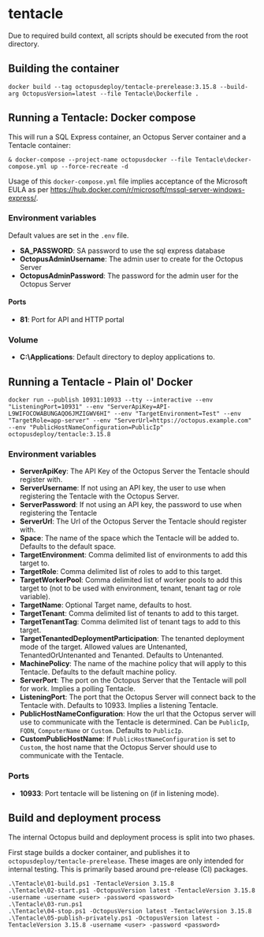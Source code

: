 # tentacle

Due to required build context, all scripts should be executed from the root directory.

## Building the container

```plaintext
docker build --tag octopusdeploy/tentacle-prerelease:3.15.8 --build-arg OctopusVersion=latest --file Tentacle\Dockerfile .
```

## Running a Tentacle: Docker compose

This will run a SQL Express container, an Octopus Server container and a Tentacle container:

```plaintext
& docker-compose --project-name octopusdocker --file Tentacle\docker-compose.yml up --force-recreate -d
```

Usage of this `docker-compose.yml` file implies acceptance of the Microsoft EULA as per https://hub.docker.com/r/microsoft/mssql-server-windows-express/.

### Environment variables

Default values are set in the `.env` file.

- **SA_PASSWORD**: SA password to use the sql express database
- **OctopusAdminUsername**: The admin user to create for the Octopus Server
- **OctopusAdminPassword**: The password for the admin user for the Octopus Server

#### Ports

- **81**: Port for API and HTTP portal

### Volume

- **C:\Applications**: Default directory to deploy applications to.

## Running a Tentacle - Plain ol' Docker

```plaintext
docker run --publish 10931:10933 --tty --interactive --env "ListeningPort=10931" --env "ServerApiKey=API-L9WIFOCOWABUNGAQO6JMZIGWV6HI" --env "TargetEnvironment=Test" --env "TargetRole=app-server" --env "ServerUrl=https://octopus.example.com"  --env "PublicHostNameConfiguration=PublicIp" octopusdeploy/tentacle:3.15.8
```

### Environment variables

- **ServerApiKey**: The API Key of the Octopus Server the Tentacle should register with.
- **ServerUsername**: If not using an API key, the user to use when registering the Tentacle with the Octopus Server.
- **ServerPassword**: If not using an API key, the password to use when registering the Tentacle
- **ServerUrl**: The Url of the Octopus Server the Tentacle should register with.
- **Space**: The name of the space which the Tentacle will be added to. Defaults to the default space.
- **TargetEnvironment**: Comma delimited list of environments to add this target to.
- **TargetRole**: Comma delimited list of roles to add to this target.
- **TargetWorkerPool**: Comma delimited list of worker pools to add this target to (not to be used with environment, tenant, tenant tag or role variable).
- **TargetName**: Optional Target name, defaults to host.
- **TargetTenant**: Comma delimited list of tenants to add to this target.
- **TargetTenantTag**: Comma delimited list of tenant tags to add to this target.
- **TargetTenantedDeploymentParticipation**: The tenanted deployment mode of the target. Allowed values are Untenanted, TenantedOrUntenanted and Tenanted. Defaults to Untenanted.
- **MachinePolicy**: The name of the machine policy that will apply to this Tentacle. Defaults to the default machine policy.
- **ServerPort**: The port on the Octopus Server that the Tentacle will poll for work. Implies a polling Tentacle.
- **ListeningPort**: The port that the Octopus Server will connect back to the Tentacle with. Defaults to 10933. Implies a listening Tentacle.
- **PublicHostNameConfiguration**: How the url that the Octopus server will use to communicate with the Tentacle is determined. Can be `PublicIp`, `FQDN`, `ComputerName` or `Custom`. Defaults to `PublicIp`.
- **CustomPublicHostName**: If `PublicHostNameConfiguration` is set to `Custom`, the host name that the Octopus Server should use to communicate with the Tentacle.

### Ports

- **10933**: Port tentacle will be listening on (if in listening mode).

## Build and deployment process

The internal Octopus build and deployment process is split into two phases.

First stage builds a docker container, and publishes it to `octopusdeploy/tentacle-prerelease`. These images are only intended for internal testing. This is primarily based around pre-release (CI) packages.

```plaintext
.\Tentacle\01-build.ps1 -TentacleVersion 3.15.8
.\Tentacle\02-start.ps1 -OctopusVersion latest -TentacleVersion 3.15.8 -username -username <user> -password <password>
.\Tentacle\03-run.ps1
.\Tentacle\04-stop.ps1 -OctopusVersion latest -TentacleVersion 3.15.8
.\Tentacle\05-publish-privately.ps1 -OctopusVersion latest -TentacleVersion 3.15.8 -username <user> -password <password>
```
